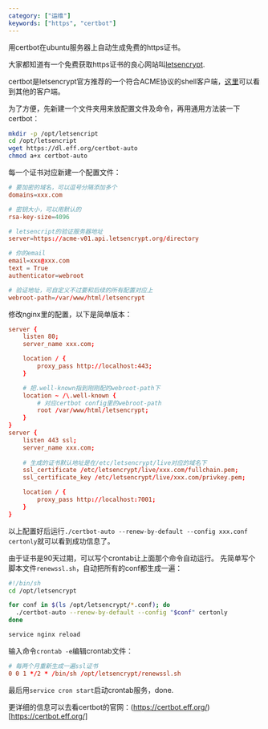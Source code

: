 ```yaml
---
category: ["运维"]
keywords: ["https", "certbot"]
---
```


用certbot在ubuntu服务器上自动生成免费的https证书。 

<!-- more -->

大家都知道有一个免费获取https证书的良心网站叫[letsencrypt](https://letsencrypt.org/).

certbot是letsencrypt官方推荐的一个符合ACME协议的shell客户端，[这里](https://letsencrypt.org/docs/client-options/)可以看到其他的客户端。

为了方便，先新建一个文件夹用来放配置文件及命令，再用通用方法装一下certbot：
```bash
mkdir -p /opt/letsencript
cd /opt/letsencript
wget https://dl.eff.org/certbot-auto
chmod a+x certbot-auto
```

每一个证书对应新建一个配置文件：
```conf
# 要加密的域名，可以逗号分隔添加多个
domains=xxx.com

# 密钥大小，可以用默认的
rsa-key-size=4096    

# letsencript的验证服务器地址
server=https://acme-v01.api.letsencrypt.org/directory 

# 你的email
email=xxx@xxx.com
text = True
authenticator=webroot

# 验证地址，可自定义不过要和后续的所有配置对应上
webroot-path=/var/www/html/letsencrypt

```

修改nginx里的配置，以下是简单版本：
```conf
server {
    listen 80;
    server_name xxx.com;

    location / {
        proxy_pass http://localhost:443;
    }

    # 把.well-known指到刚刚配的webroot-path下
    location ~ /\.well-known {
        # 对应certbot config里的webroot-path
        root /var/www/html/letsencrypt;
    }
}
server {
    listen 443 ssl;
    server_name xxx.com;
    
    # 生成的证书默认地址是在/etc/letsencrypt/live对应的域名下
    ssl_certificate /etc/letsencrypt/live/xxx.com/fullchain.pem;
    ssl_certificate_key /etc/letsencrypt/live/xxx.com/privkey.pem;

    location / {
        proxy_pass http://localhost:7001;
    }
}
```

以上配置好后运行`./certbot-auto --renew-by-default --config xxx.conf certonly`就可以看到成功信息了。

由于证书是90天过期，可以写个crontab让上面那个命令自动运行。
先简单写个脚本文件`renewssl.sh`，自动把所有的conf都生成一遍：
```bash
#!/bin/sh
cd /opt/letsencrypt

for conf in $(ls /opt/letsencrypt/*.conf); do
  ./certbot-auto --renew-by-default --config "$conf" certonly
done

service nginx reload
```


输入命令`crontab -e`编辑crontab文件：
```conf
# 每两个月重新生成一遍ssl证书
0 0 1 */2 * /bin/sh /opt/letsencrypt/renewssl.sh
```

最后用`service cron start`启动crontab服务，done.

更详细的信息可以去看certbot的官网：(https://certbot.eff.org/)[https://certbot.eff.org/]
